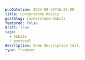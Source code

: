 ```yaml
---
pubDatetime: 2023-09-25T16:01:00
title: Cornerstone Habits
postSlug: cornerstone-habits
featured: false
draft: true
tags:
  - habits
  - protocol
description: Some description text.
type: fragment
---
```

